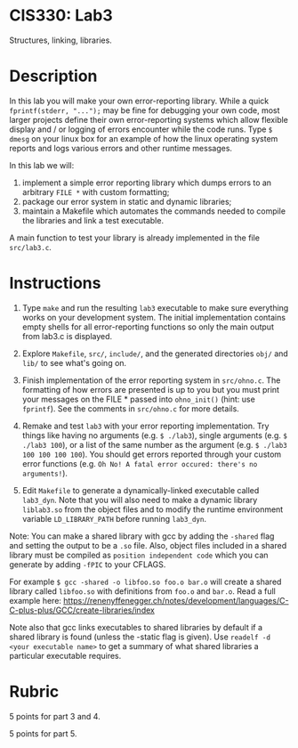 # CIS330: Lab3

Structures, linking, libraries.

# Description

In this lab you will make your own error-reporting library.
While a quick `fprintf(stderr, "...");` may be fine for debugging your own code,
most larger projects define their own error-reporting systems which allow
flexible display and / or logging of errors encounter while the code runs.
Type `$ dmesg` on your linux box for an example of how the linux operating system
reports and logs various errors and other runtime messages.

In this lab we will:
  1. implement a simple error reporting library which dumps errors to an arbitrary `FILE *` with custom formatting;
  2. package our error system in static and dynamic libraries;
  3. maintain a Makefile which automates the commands needed to compile the libraries and link a test executable.

A main function to test your library is already implemented in the file `src/lab3.c`.

# Instructions

1. Type `make` and run the resulting `lab3` executable to make sure everything works on your development system.
The initial implementation contains empty shells for all error-reporting functions so only the main output from lab3.c is displayed.

2. Explore `Makefile`, `src/`, `include/`, and the generated directories `obj/` and `lib/` to see what's going on.

3. Finish implementation of the error reporting system in `src/ohno.c`.
The formatting of how errors are presented is up to you but you must print your messages on the FILE * passed into `ohno_init()` (hint: use `fprintf`).
See the comments in `src/ohno.c` for more details.

4. Remake and test `lab3` with your error reporting implementation.
Try things like having no arguments (e.g. `$ ./lab3`),
single arguments (e.g. `$ ./lab3 100`),
or a list of the same number as the argument (e.g. `$ ./lab3 100 100 100 100`).
You should get errors reported through your custom error functions
(e.g. ``Oh No! A fatal error occured: there's no arguments!``).

5. Edit `Makefile` to generate a dynamically-linked executable called `lab3_dyn`.
Note that you will also need to make a dynamic library `liblab3.so` from the object files
and to modify the runtime environment variable `LD_LIBRARY_PATH` before running `lab3_dyn`.

Note:
You can make a shared library with gcc by adding the `-shared` flag and setting the output to be a `.so` file.
Also, object files included in a shared library must be compiled as `position independent code` which you can generate by adding `-fPIC` to your
CFLAGS.

For example `$ gcc -shared -o libfoo.so foo.o bar.o` will create a shared library called `libfoo.so` with definitions from `foo.o` and `bar.o`.
Read a full example here: https://renenyffenegger.ch/notes/development/languages/C-C-plus-plus/GCC/create-libraries/index

Note also that gcc links executables to shared libraries by default if a shared library is found (unless the -static flag is given).
Use `readelf -d <your executable name>` to get a summary of what shared libraries a particular executable requires.


# Rubric

5 points for part 3 and 4.

5 points for part 5.
